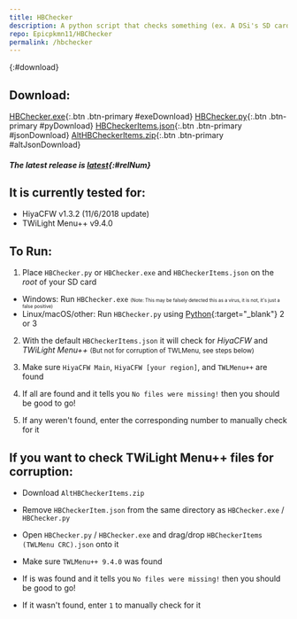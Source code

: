 ```yaml
---
title: HBChecker
description: A python script that checks something (ex. A DSi's SD card) to see if specific files are missing or corrupted
repo: Epicpkmn11/HBChecker
permalink: /hbchecker
---
```


{:#download}
## Download:
[HBChecker.exe](https://github.com/Epicpkmn11/HBChecker/releases/latest){:.btn .btn-primary #exeDownload}
[HBChecker.py](https://github.com/Epicpkmn11/HBChecker/releases/latest){:.btn .btn-primary #pyDownload}
[HBCheckerItems.json](https://github.com/Epicpkmn11/HBChecker/releases/latest){:.btn .btn-primary #jsonDownload}
[AltHBCheckerItems.zip](https://github.com/Epicpkmn11/HBChecker/releases/latest){:.btn .btn-primary #altJsonDownload}
##### The latest release is [latest](https://github.com/Epicpkmn11/HBChecker/releases/latest/){:#relNum}

## It is currently tested for:
- HiyaCFW v1.3.2 (11/6/2018 update)
- TWiLight Menu++ v9.4.0

## To Run:
1. Place `HBChecker.py` or `HBChecker.exe` and `HBCheckerItems.json` on the <em>root</em> of your SD card
  - Windows: Run `HBChecker.exe` <span style="font-size: 60%">(Note: This may be falsely detected this as a virus, it is not, it's just a false positive)</span>
  - Linux/macOS/other: Run `HBChecker.py` using [Python](https://www.python.org){:target="_blank"} 2 or 3

2. With the default `HBCheckerItems.json` it will check for <em>HiyaCFW</em> and <em>TWiLight Menu++</em> <small>(But not for corruption of TWLMenu, see steps below)</small>

3. Make sure `HiyaCFW Main`, `HiyaCFW [your region]`, and `TWLMenu++` are found

4. If all are found and it tells you `No files were missing!` then you should be good to go!

5. If any weren't found, enter the corresponding number to manually check for it

## If you want to check TWiLight Menu++ files for corruption:
- Download `AltHBCheckerItems.zip`

- Remove `HBCheckerItem.json` from the same directory as `HBChecker.exe` / `HBChecker.py`

- Open `HBChecker.py` / `HBChecker.exe` and drag/drop `HBCheckerItems (TWLMenu CRC).json` onto it

- Make sure <code>TWLMenu++ <span id="twlVer">9.4.0</span></code> was found <small id="twlNotice"></small>

- If is was found and it tells you `No files were missing!` then you should be good to go!

- If it wasn't found, enter `1` to manually check for it

<script src="https://code.jquery.com/jquery-3.4.1.min.js" integrity="sha256-CSXorXvZcTkaix6Yvo6HppcZGetbYMGWSFlBw8HfCJo=" crossorigin="anonymous"></script>
<script src="/assets/js/releases.js"></script>
